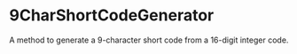 # 9CharShortCodeGenerator
A method to generate a 9-character short code from a 16-digit integer code.
